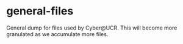 # general-files
General dump for files used by Cyber@UCR. This will become more granulated as we accumulate more files.

